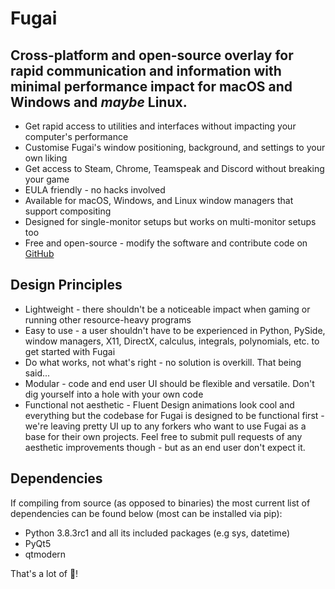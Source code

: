 # Fugai
## Cross-platform and open-source overlay for rapid communication and information with minimal performance impact for macOS and Windows and _maybe_ Linux.

- Get rapid access to utilities and interfaces without impacting your computer's performance
- Customise Fugai's window positioning, background, and settings to your own liking
- Get access to Steam, Chrome, Teamspeak and Discord without breaking your game
- EULA friendly - no hacks involved
- Available for macOS, Windows, and Linux window managers that support compositing
- Designed for single-monitor setups but works on multi-monitor setups too
- Free and open-source - modify the software and contribute code on [GitHub](https://github.com/nettomo/overlay)

## Design Principles

- Lightweight - there shouldn't be a noticeable impact when gaming or running other resource-heavy programs
- Easy to use - a user shouldn't have to be experienced in Python, PySide, window managers, X11, DirectX, calculus, integrals, polynomials, etc. to get started with Fugai
- Do what works, not what's right - no solution is overkill. That being said...
- Modular - code and end user UI should be flexible and versatile. Don't dig yourself into a hole with your own code
- Functional not aesthetic - Fluent Design animations look cool and everything but the codebase for Fugai is designed to be functional first - we're leaving pretty UI up to any forkers who want to use Fugai as a base for their own projects. Feel free to submit pull requests of any aesthetic improvements though - but as an end user don't expect it. 

## Dependencies

If compiling from source (as opposed to binaries) the most current list of dependencies can be found below (most can be installed via pip):
- Python 3.8.3rc1 and all its included packages (e.g sys, datetime)
- PyQt5
- qtmodern

That's a lot of 🥧!